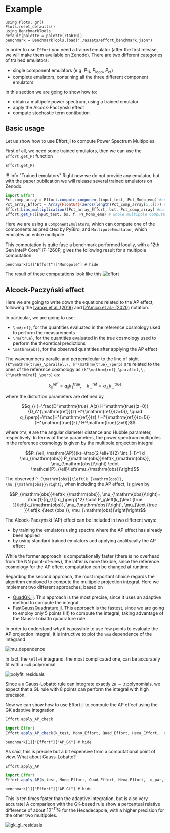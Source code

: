 # Example

```@setup tutorial
using Plots; gr()
Plots.reset_defaults()
using BenchmarkTools
default(palette = palette(:tab10))
benchmark = BenchmarkTools.load("./assets/effort_benchmark.json")
```

In order to use `Effort` you need a trained emulator (after the first release, we will make them available on Zenodo). There are two different categories of trained emulators:

- single component emulators (e.g.  $P_{11}$, $P_\mathrm{loop}$, $P_\mathrm{ct}$)
- complete emulators, containing all the three different component emulators

In this section we are going to show how to:

- obtain a multipole power spectrum, using a trained emulator
- apply the Alcock-Paczyński effect
- compute stochastic term contibution

## Basic usage

Let us show how to use Effort.jl to compute Power Spectrum Multipoles.

First of all, we need some trained emulators, then we can use the `Effort.get_Pℓ` function

```@docs
Effort.get_Pℓ
```

!!! info "Trained emulators"
    Right now we do not provide any emulator, but with the paper publication we will release
    several trained emulators on Zenodo.

```julia
import Effort
Pct_comp_array = Effort.compute_component(input_test, Pct_Mono_emu) #compute the components of Pct without the bias
Pct_array_Effort = Array{Float64}(zeros(length(Pct_comp_array[1,:]))) #allocate final array
Effort.bias_multiplication!(Pct_array_Effort, bct, Pct_comp_array) #components multiplied by bias
Effort.get_Pℓ(input_test, bs, f, Pℓ_Mono_emu) # whole multipole computation
```

Here we are using a `ComponentEmulators`, which can compute one of the components as
predicted by PyBird, and `MultipoleEmualator`, which emulates an entire multipole.

This computation is quite fast: a benchmark performed locally, with a 12th Gen Intel® Core™
i7-1260P, gives the following result for a multipole computation

```@example tutorial
benchmark[1]["Effort"]["Monopole"] # hide
```

The result of these computations look like this
![effort](https://user-images.githubusercontent.com/58727599/209453056-a83dfd18-03c2-46be-a3a5-01b5f3bd459d.png)

## Alcock-Paczyński effect

Here we are going to write down the equations related to the AP effect, following the [Ivanov et al. (2019)](https://arxiv.org/abs/1909.05277) and [D'Amico et al.- (2020)](https://arxiv.org/abs/2003.07956) notation.

In particular, we are going to use:

- ``\rm{ref}``, for the quantities evaluated in the reference cosmology used to perform the measurements
- ``\rm{true}``, for the quantities evaluated in the true cosmology used to perform the theoretical predictions
- ``\mathrm{obs}``, for the observed quantities after applying the AP effect

The wavenumbers parallel and perpendicular to the line of sight ``(k^\mathrm{true}_\parallel,\, k^\mathrm{true}_\perp)`` are related to the ones of the reference cosmology as ``(k^\mathrm{ref}_\parallel,\, k^\mathrm{ref}_\perp)`` as:

```math
k_{\|}^{\text {ref }}=q_{\|} k^\mathrm{true}_{\|}, \quad k_{\perp}^{\mathrm{ref}}=q_{\perp} k^\mathrm{true}_{\perp}
```

where the distortion parameters are defined by

```math
q_{\|}=\frac{D^\mathrm{true}_A(z) H^\mathrm{true}(z=0)}{D_A^{\mathrm{ref}}(z) H^{\mathrm{ref}}(z=0)}, \quad q_{\perp}=\frac{H^{\mathrm{ref}}(z) / H^{\mathrm{ref}}(z=0)}{H^\mathrm{true}(z) / H^\mathrm{true}(z=0)}
```

where ``D^A``, ``H`` are the angular diameter distance and Hubble parameter, respectively. In terms of these parameters, the power spectrum multipoles in the reference cosmology is given by the multipole projection integral

```math
P_{\ell, \mathrm{AP}}(k)=\frac{2 \ell+1}{2} \int_{-1}^1 d \mu_{\mathrm{obs}} P_{\mathrm{obs}}\left(k_{\mathrm{obs}}, \mu_{\mathrm{obs}}\right) \cdot \mathcal{P}_{\ell}\left(\mu_{\mathrm{obs}}\right)
```

The observed ``P_{\mathrm{obs}}\left(k_{\mathrm{obs}}, \mu_{\mathrm{obs}}\right)``, when including the AP effect, is given by

```math
P_{\mathrm{obs}}\left(k_{\mathrm{obs}}, \mu_{\mathrm{obs}}\right)= \frac{1}{q_{\|} q_{\perp}^2} \cdot P_g\left(k_{\text {true }}\left[k_{\mathrm{obs}}, \mu_{\mathrm{obs}}\right], \mu_{\text {true }}\left[k_{\text {obs }}, \mu_{\mathrm{obs}}\right]\right)
```

The Alcock-Paczyński (AP) effect can be included in two different ways:

- by training the emulators using spectra where the AP effect has already been applied
- by using standard trained emulators and applying analitycally the AP effect

While the former approach is computationally faster (there is no overhead from the NN
point-of-view), the latter is more flexible, since the reference cosmology for the AP effect
computation can be changed at runtime.

Regarding the second approach, the most important choice regards the algorithm employed to
compute the multipole projection integral.
Here we implement two different approaches, based on

- [QuadGK.jl](https://juliamath.github.io/QuadGK.jl/stable/). This approach is the most precise, since it uses an adaptive method to compute the integral.
- [FastGaussQuadrature.jl](https://juliaapproximation.github.io/FastGaussQuadrature.jl/stable/). This approach is the fastest, since we are going to employ only 5 points (!!!) to compute the integral, taking advantage of the Gauss-Lobatto quadrature rule.

In order to understand _why_ it is possible to use few points to evaluate the AP projection integral, it is intructive to plot the ``\mu`` dependence of the integrand

![mu_dependence](https://user-images.githubusercontent.com/58727599/210108594-8c2c1c02-22e9-4d5d-a266-5fffa92bbcba.png)

In fact, the ``\ell=4`` integrand, the most complicated one, can be accurately fit with a ``n=8`` polynomial

![polyfit_residuals](https://user-images.githubusercontent.com/58727599/210109373-fbd9ab7e-1926-4761-a972-8045724b6704.png)

Since a ``n`` Gauss-Lobatto rule can integrate exactly ``2n – 3`` polynomials,  we expect that a GL rule with 8 points can perform the integral with high precision.

Now we can show how to use Effort.jl to compute the AP effect using the GK adaptive integration

```@docs
Effort.apply_AP_check
```

```julia
import Effort
Effort.apply_AP_check(k_test, Mono_Effort, Quad_Effort, Hexa_Effort,  q_par, q_perp)
```

```@example tutorial
benchmark[1]["Effort"]["AP_GK"] # hide
```

As said, this is precise but a bit expensive from a computational point of view. What about
Gauss-Lobatto?

```@docs
Effort.apply_AP
```

```julia
import Effort
Effort.apply_AP(k_test, Mono_Effort, Quad_Effort, Hexa_Effort,  q_par, q_perp)
```

```@example tutorial
benchmark[1]["Effort"]["AP_GL"] # hide
```

This is ten times faster than the adaptive integration, but is also very accurate! A comparison with the GK-based rule show a percentual
relative difference of about $10^{-11}\%$ for the Hexadecapole, with a higher precision for
the other two multipoles.

![gk_gl_residuals](https://user-images.githubusercontent.com/58727599/210110289-ec61612c-5ef2-4691-87fb-386f186f5e5e.png)

